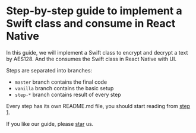 # Step-by-step guide to implement a Swift class and consume in React Native

In this guide, we will implement a Swift class to encrypt and decrypt a text by AES128. And the consumes the Swift class in React Native with UI.

Steps are separated into branches:
* `master` branch contains the final code
* `vanilla` branch contains the basic setup
* `step-*` branch contains result of every step

Every step has its own README.md file, you should start reading from [step 1](https://github.com/candrholdings/reactnative-crypto-demo/blob/step-1/README.md).

If you like our guide, please [star](https://github.com/candrholdings/reactnative-crypto-demo/stargazers) us.